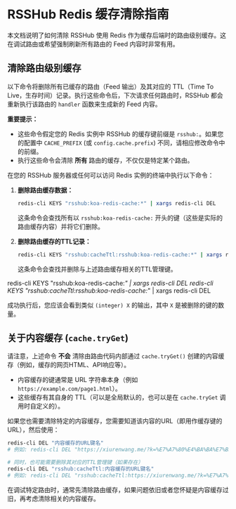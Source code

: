 # RSSHub Redis 缓存清除指南

本文档说明了如何清除 RSSHub 使用 Redis 作为缓存后端时的路由级别缓存。这在调试路由或希望强制刷新所有路由的 Feed 内容时非常有用。

## 清除路由级别缓存

以下命令将删除所有已缓存的路由（Feed 输出）及其对应的 TTL（Time To Live，生存时间）记录。执行这些命令后，下次请求任何路由时，RSSHub 都会重新执行该路由的 `handler` 函数来生成新的 Feed 内容。

**重要提示：**
*   这些命令假定您的 Redis 实例中 RSSHub 的缓存键前缀是 `rsshub:`。如果您的配置中 `CACHE_PREFIX` (或 `config.cache.prefix`) 不同，请相应修改命令中的前缀。
*   执行这些命令会清除 **所有** 路由的缓存，不仅仅是特定某个路由。

在您的 RSSHub 服务器或任何可以访问 Redis 实例的终端中执行以下命令：

1.  **删除路由缓存数据：**
    ```bash
    redis-cli KEYS "rsshub:koa-redis-cache:*" | xargs redis-cli DEL
    ```
    这条命令会查找所有以 `rsshub:koa-redis-cache:` 开头的键（这些是实际的路由缓存内容）并将它们删除。

2.  **删除路由缓存的TTL记录：**
    ```bash
    redis-cli KEYS "rsshub:cacheTtl:rsshub:koa-redis-cache:*" | xargs redis-cli DEL
    ```
    这条命令会查找并删除与上述路由缓存相关的TTL管理键。

redis-cli KEYS "rsshub:koa-redis-cache:*" | xargs redis-cli DEL
redis-cli KEYS "rsshub:cacheTtl:rsshub:koa-redis-cache:*" | xargs redis-cli DEL

成功执行后，您应该会看到类似 `(integer) X` 的输出，其中 `X` 是被删除的键的数量。

## 关于内容缓存 (`cache.tryGet`)

请注意，上述命令 **不会** 清除由路由代码内部通过 `cache.tryGet()` 创建的内容缓存（例如，缓存的网页HTML、API响应等）。

*   内容缓存的键通常是 URL 字符串本身（例如 `https://example.com/page1.html`）。
*   这些缓存有其自身的 TTL（可以是全局默认的，也可以是在 `cache.tryGet` 调用时自定义的）。

如果您也需要清除特定的内容缓存，您需要知道该内容的URL（即用作缓存键的URL），然后使用：
```bash
redis-cli DEL "内容缓存的URL键名"
# 例如: redis-cli DEL "https://xiurenwang.me/?k=%E7%A7%80%E4%BA%BA%E7%BD%91&page=1"

# 同时，也可能需要删除其对应的TTL管理键（如果存在）
redis-cli DEL "rsshub:cacheTtl:内容缓存的URL键名"
# 例如: redis-cli DEL "rsshub:cacheTtl:https://xiurenwang.me/?k=%E7%A7%80%E4%BA%BA%E7%BD%91&page=1"
```

在调试特定路由时，通常先清除路由缓存，如果问题依旧或者您怀疑是内容缓存过旧，再考虑清除相关的内容缓存。
